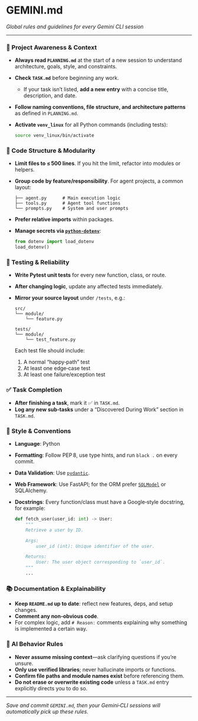 # GEMINI.md

_Global rules and guidelines for every Gemini CLI session_

---

### 🔄 Project Awareness & Context

- **Always read `PLANNING.md`** at the start of a new session to understand architecture, goals, style, and constraints.
- **Check `TASK.md`** before beginning any work.

  - If your task isn’t listed, **add a new entry** with a concise title, description, and date.

- **Follow naming conventions, file structure, and architecture patterns** as defined in `PLANNING.md`.
- **Activate `venv_linux`** for all Python commands (including tests):

  ```bash
  source venv_linux/bin/activate
  ```

### 🧱 Code Structure & Modularity

- **Limit files to ≤ 500 lines**. If you hit the limit, refactor into modules or helpers.
- **Group code by feature/responsibility**. For agent projects, a common layout:

  ```
  ├── agent.py      # Main execution logic
  ├── tools.py      # Agent tool functions
  └── prompts.py    # System and user prompts
  ```

- **Prefer relative imports** within packages.
- **Manage secrets via [`python-dotenv`](https://github.com/theskumar/python-dotenv)**:

  ```python
  from dotenv import load_dotenv
  load_dotenv()
  ```

### 🧪 Testing & Reliability

- **Write Pytest unit tests** for every new function, class, or route.
- **After changing logic**, update any affected tests immediately.
- **Mirror your source layout** under `/tests`, e.g.:

  ```
  src/
  └── module/
      └── feature.py

  tests/
  └── module/
      └── test_feature.py
  ```

  Each test file should include:

  1. A normal “happy‑path” test
  2. At least one edge‑case test
  3. At least one failure/exception test

### ✅ Task Completion

- **After finishing a task**, mark it ✅ in `TASK.md`.
- **Log any new sub‑tasks** under a “Discovered During Work” section in `TASK.md`.

### 📎 Style & Conventions

- **Language**: Python
- **Formatting**: Follow PEP 8, use type hints, and run `black .` on every commit.
- **Data Validation**: Use [`pydantic`](https://pydantic-docs.helpmanual.io/).
- **Web Framework**: Use FastAPI; for the ORM prefer [`SQLModel`](https://sqlmodel.tiangolo.com/) or SQLAlchemy.
- **Docstrings**: Every function/class must have a Google‑style docstring, for example:

  ```python
  def fetch_user(user_id: int) -> User:
      """
      Retrieve a user by ID.

      Args:
          user_id (int): Unique identifier of the user.

      Returns:
          User: The user object corresponding to `user_id`.
      """
      ...
  ```

### 📚 Documentation & Explainability

- **Keep `README.md` up to date**: reflect new features, deps, and setup changes.
- **Comment any non‑obvious code**.
- For complex logic, add `# Reason:` comments explaining why something is implemented a certain way.

### 🧠 AI Behavior Rules

- **Never assume missing context**—ask clarifying questions if you’re unsure.
- **Only use verified libraries**; never hallucinate imports or functions.
- **Confirm file paths and module names exist** before referencing them.
- **Do not erase or overwrite existing code** unless a `TASK.md` entry explicitly directs you to do so.

---

_Save and commit `GEMINI.md`, then your Gemini‑CLI sessions will automatically pick up these rules._
